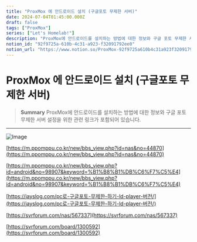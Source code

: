 ```yaml
---
title: "ProxMox 에 안드로이드 설치 (구글포토 무제한 서버)"
date: 2024-07-04T01:45:00.000Z
draft: false
tags: ["ProxMox"]
series: ["Let's Homelab!"]
description: "ProxMox에 안드로이드를 설치하는 방법에 대한 정보와 구글 포토 무제한 서버 설정을 위한 관련 링크가 포함되어 있습니다."
notion_id: "92f9725a-610b-4c31-a923-f32091792ee0"
notion_url: "https://www.notion.so/ProxMox-92f9725a610b4c31a923f32091792ee0"
---
```


# ProxMox 에 안드로이드 설치 (구글포토 무제한 서버)

> **Summary**
> ProxMox에 안드로이드를 설치하는 방법에 대한 정보와 구글 포토 무제한 서버 설정을 위한 관련 링크가 포함되어 있습니다.

---

![Image](https://prod-files-secure.s3.us-west-2.amazonaws.com/09ccd4d5-876c-4bba-bbdf-cc77a0a11257/e5f0f61e-47bf-4e09-bfc7-a43f54627cae/Untitled.png?X-Amz-Algorithm=AWS4-HMAC-SHA256&X-Amz-Content-Sha256=UNSIGNED-PAYLOAD&X-Amz-Credential=ASIAZI2LB4662ZDPTQPE%2F20250724%2Fus-west-2%2Fs3%2Faws4_request&X-Amz-Date=20250724T080851Z&X-Amz-Expires=3600&X-Amz-Security-Token=IQoJb3JpZ2luX2VjEAAaCXVzLXdlc3QtMiJGMEQCICHpN0FMJhtJSbDKFqeLQ7fsDOekn13GUAuWBvuJ2t7HAiBKByocHcfTL9NJbp%2FSB7wwFBbpOGbaeMMW94sIzpLc5Sr%2FAwgpEAAaDDYzNzQyMzE4MzgwNSIMnCoUNrnLay4WeVlfKtwDfcziWiRsPRwADBO%2FU%2Fsd1BqM6wxtwPhuR2OHKZHfziO8%2FIr8%2Fwo3ZCSjq1DQGxPDFV3k6DrNW3X%2BwXGgnCIRwp9XLfTnI89rhmDABe9qqCSqhgsF8JJyoyi2vpEEbq9WMXJgczmqjjneAtUQpgEJ9ZcJkpTaeElG%2BrJgIRuhR2EvdvVI5X90ZjlaTt0P7%2BqQ493ixjiB4xIy03dQbWc8pvTX2GayQzlFNy40AmEyQ5raW%2Bmceqsw7oOkMOWVcswEoslYYFVWvgo7cqCLko8RVw5C0RH714K0tgo2JfWZ98aSe3%2BFFo21z8B8QiJ86w829YrokdT0pzn8DUxEnHw1oVgGAR%2BOZvkfoi8Fl%2FxReexOyOOkJeZOjgI2rQfhOn9P9RxMT1Z4Cwpi3fm7AdVyh7I0JDydkY4zKsQj2TZHTu845GZeFPskXFJOCwYoyu0Vggd3mcQ5%2B21OOXorgRtpEQJeBNVAemtoRf45KdYQg5YkMuNlkXusQJRjP2JDGbivnN%2B9T7ExhWlc53sUG1AvQnLB%2FpQuvd79%2Ftyybgfw4rrE4HMG%2BelIlK8CnpqYuBdwMFs7ktJVLxfo8iCq3TPBA9PmQD%2FlgLVzRSqWzwGJB735jUDpJkjx4TSRWAIw%2BM%2BHxAY6pgHvCHPxO1y8TMVyhPVgMk0%2BAIDijFXpw8FX1YzoqKrH8kdXDpDPEztuhfMnEHAusu%2B2xKRfSbA6wMx6cw8uXTxv5%2FNT3cx2nrprj3QOfB2%2BsephHJ1sMRawhgdCaHxJKHmdoxt6yvWal5VlnxNXV47Nx3XTx6GsSvSxTAUrTl0AhFV1ObImrn4qSoqE2caU17hsOrEwZhpBiKuy1BC6qhXcReOLfILm&X-Amz-Signature=4d6aea11a3d78532bf28d8935bda6a6d5e34a8749b5adeeb0f3f3c13c9ac8955&X-Amz-SignedHeaders=host&x-amz-checksum-mode=ENABLED&x-id=GetObject)

[https://m.ppomppu.co.kr/new/bbs_view.php?id=nas&no=44870](https://m.ppomppu.co.kr/new/bbs_view.php?id=nas&no=44870)

[https://m.ppomppu.co.kr/new/bbs_view.php?id=android&no=98907&keyword=%B1%B8%B1%DB%C6%F7%C5%E4](https://m.ppomppu.co.kr/new/bbs_view.php?id=android&no=98907&keyword=%B1%B8%B1%DB%C6%F7%C5%E4)

[https://jayslog.com/pc로-구글포토-무제한-하기-ld-player-버전/](https://jayslog.com/pc로-구글포토-무제한-하기-ld-player-버전/)

[https://svrforum.com/nas/567337](https://svrforum.com/nas/567337)

[https://svrforum.com/board/1300592](https://svrforum.com/board/1300592)

